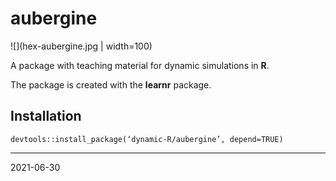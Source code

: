 # aubergine

![](hex-aubergine.jpg | width=100)

A package with teaching material for dynamic simulations in **R**.

The package is created with the **learnr** package.

## Installation

```
devtools::install_package(‘dynamic-R/aubergine’, depend=TRUE)
```

---
2021-06-30
